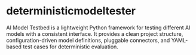 # deterministicmodeltester
AI Model Testbed is a lightweight Python framework for testing different AI models with a consistent interface. It provides a clean project structure, configuration-driven model definitions, pluggable connectors, and YAML-based test cases for deterministic evaluation.
